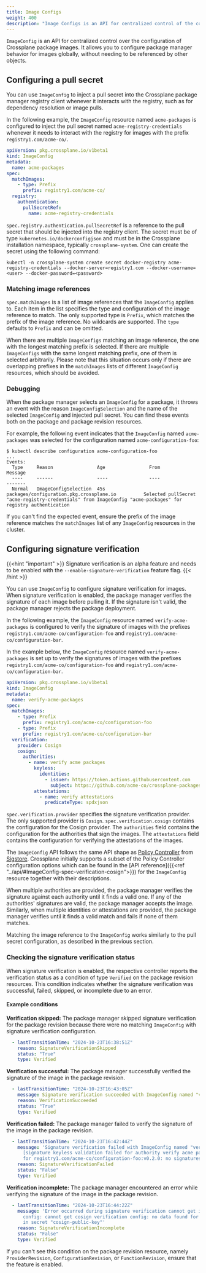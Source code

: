 ```yaml
---
title: Image Configs
weight: 400
description: "Image Configs is an API for centralized control of the configuration of Crossplane package images."
---
```


<!-- vale write-good.Passive = NO -->

`ImageConfig` is an API for centralized control over the configuration of
Crossplane package images. It allows you to configure package manager behavior
for images globally, without needing to be referenced by other objects.

## Configuring a pull secret

You can use `ImageConfig` to inject a pull secret into the Crossplane package
manager registry client whenever it interacts with the registry, such as for
dependency resolution or image pulls.

In the following example, the `ImageConfig` resource named `acme-packages` is
configured to inject the pull secret named `acme-registry-credentials` whenever
it needs to interact with the registry for images with the prefix
`registry1.com/acme-co/`.

```yaml
apiVersion: pkg.crossplane.io/v1beta1
kind: ImageConfig
metadata:
  name: acme-packages
spec:
  matchImages:
    - type: Prefix
      prefix: registry1.com/acme-co/
  registry:
    authentication:
      pullSecretRef:
        name: acme-registry-credentials
```

`spec.registry.authentication.pullSecretRef` is a reference to the pull secret
that should be injected into the registry client. The secret must be of type
`kubernetes.io/dockerconfigjson` and must be in the Crossplane installation
namespace, typically `crossplane-system`. One can create the secret using the
following command:

```shell
kubectl -n crossplane-system create secret docker-registry acme-registry-credentials --docker-server=registry1.com --docker-username=<user> --docker-password=<password>
```

### Matching image references

`spec.matchImages` is a list of image references that the `ImageConfig` applies
to. Each item in the list specifies the type and configuration of the image
reference to match. The only supported type is `Prefix`, which matches the
prefix of the image reference. No wildcards are supported. The `type` defaults
to `Prefix` and can be omitted.

When there are multiple `ImageConfigs`  matching an image reference, the one
with the longest matching prefix is selected. If there are multiple
`ImageConfigs` with the same longest matching prefix, one of them is selected
arbitrarily. Please note that this situation occurs only if there are
overlapping prefixes in the `matchImages` lists of different `ImageConfig`
resources, which should be avoided.

### Debugging

When the package manager selects an `ImageConfig` for a package, it throws an
event with the reason `ImageConfigSelection` and the name of the selected
`ImageConfig` and injected pull secret. You can find these events both on the
package and package revision resources.

For example, the following event indicates that the `ImageConfig` named
`acme-packages` was selected for the configuration named `acme-configuration-foo`:

```shell
$ kubectl describe configuration acme-configuration-foo
...
Events:
  Type     Reason                Age                From                                              Message
  ----     ------                ----               ----                                              -------
  Normal   ImageConfigSelection  45s                packages/configuration.pkg.crossplane.io          Selected pullSecret "acme-registry-credentials" from ImageConfig "acme-packages" for registry authentication
```

If you can't find the expected event, ensure the prefix of the image reference
matches the `matchImages` list of any `ImageConfig` resources in the cluster.

## Configuring signature verification

{{<hint "important" >}}
Signature verification is an alpha feature and needs to be enabled with the
`--enable-signature-verification` feature flag.
{{< /hint >}}

You can use `ImageConfig` to configure signature verification for images. When
signature verification is enabled, the package manager verifies the signature of
each image before pulling it. If the signature isn't valid, the package manager
rejects the package deployment.

In the following example, the `ImageConfig` resource named `verify-acme-packages`
is configured to verify the signature of images with the prefixes
`registry1.com/acme-co/configuration-foo` and
`registry1.com/acme-co/configuration-bar`. 

In the example below, the `ImageConfig` resource named `verify-acme-packages` is
set up to verify the signatures of images with the prefixes
`registry1.com/acme-co/configuration-foo` and `registry1.com/acme-co/configuration-bar`.

```yaml
apiVersion: pkg.crossplane.io/v1beta1
kind: ImageConfig
metadata:
  name: verify-acme-packages
spec:
  matchImages:
    - type: Prefix
      prefix: registry1.com/acme-co/configuration-foo
    - type: Prefix
      prefix: registry1.com/acme-co/configuration-bar
  verification:
    provider: Cosign
    cosign:
      authorities:
        - name: verify acme packages
          keyless:
            identities:
              - issuer: https://token.actions.githubusercontent.com
                subject: https://github.com/acme-co/crossplane-packages/.github/workflows/supplychain.yml@refs/heads/main
          attestations:
            - name: verify attestations
              predicateType: spdxjson
```

`spec.verification.provider` specifies the signature verification provider.
The only supported provider is `Cosign`. `spec.verification.cosign` contains the
configuration for the Cosign provider. The `authorities` field contains the
configuration for the authorities that sign the images. The `attestations` field
contains the configuration for verifying the attestations of the images.

The `ImageConfig` API follows the same API shape as [Policy Controller](https://docs.sigstore.dev/policy-controller/overview/)
from [Sigstore](https://docs.sigstore.dev/). Crossplane initially supports a
subset of the Policy Controller configuration options which can be found in the
[API reference]({{<ref "../api/#ImageConfig-spec-verification-cosign">}})
for the `ImageConfig` resource together with their descriptions.

When multiple authorities are provided, the package manager verifies the
signature against each authority until it finds a valid one. If any of the
authorities' signatures are valid, the package manager accepts the image.
Similarly, when multiple identities or attestations are provided, the package
manager verifies until it finds a valid match and fails if none of them matches.

Matching the image reference to the `ImageConfig` works similarly to the pull
secret configuration, as described in the previous section.

### Checking the signature verification status

When signature verification is enabled, the respective controller reports the
verification status as a condition of type `Verified` on the package revision
resources. This condition indicates whether the signature verification was
successful, failed, skipped, or incomplete due to an error.

#### Example conditions

**Verification skipped:** The package manager skipped signature verification for
the package revision because there were no matching `ImageConfig` with signature
verification configuration.

```yaml
  - lastTransitionTime: "2024-10-23T16:38:51Z"
    reason: SignatureVerificationSkipped
    status: "True"
    type: Verified
```

**Verification successful:** The package manager successfully verified the
signature of the image in the package revision.

```yaml
  - lastTransitionTime: "2024-10-23T16:43:05Z"
    message: Signature verification succeeded with ImageConfig named "verify-acme-packages"
    reason: VerificationSucceeded
    status: "True"
    type: Verified
```

**Verification failed:** The package manager failed to verify the signature of
the image in the package revision.

```yaml
  - lastTransitionTime: "2024-10-23T16:42:44Z"
    message: 'Signature verification failed with ImageConfig named "verify-acme-packages":
      [signature keyless validation failed for authority verify acme packages
      for registry1.com/acme-co/configuration-foo:v0.2.0: no signatures found: ]'
    reason: SignatureVerificationFailed
    status: "False"
    type: Verified
```

**Verification incomplete:** The package manager encountered an error while
verifying the signature of the image in the package revision.

```yaml
  - lastTransitionTime: "2024-10-23T16:44:22Z"
    message: 'Error occurred during signature verification cannot get image verification
      config: cannot get cosign verification config: no data found for key "cosign.pub"
      in secret "cosign-public-key"'
    reason: SignatureVerificationIncomplete
    status: "False"
    type: Verified
```

If you can't see this condition on the package revision resource, namely
`ProviderRevision`, `ConfigurationRevision`, or `FunctionRevision`, ensure that
the feature is enabled.

<!-- vale write-good.Passive = YES -->